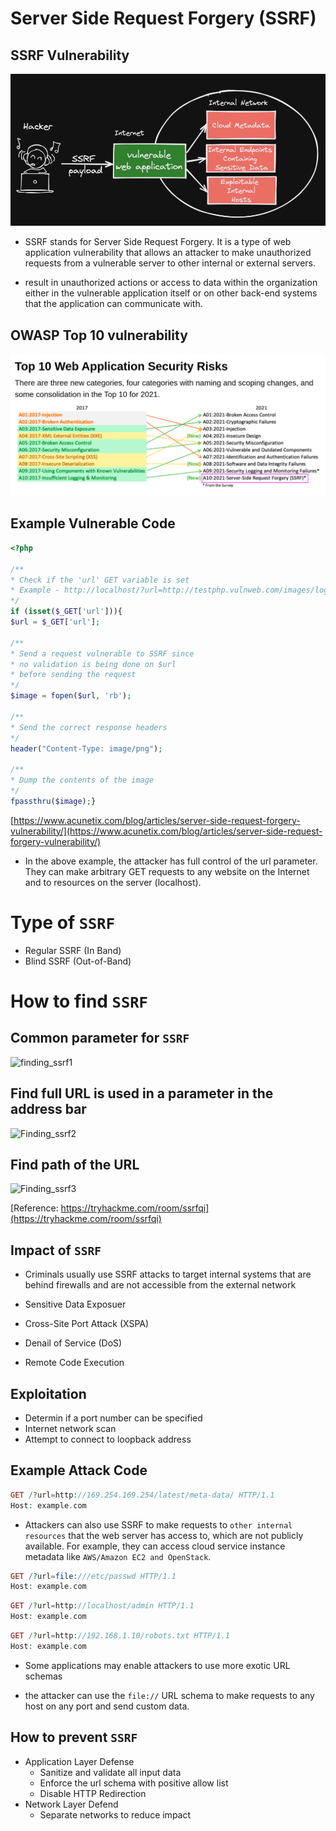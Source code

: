 # Server Side Request Forgery (SSRF)

## SSRF Vulnerability

![SSRF](../photo/ssrf1.png)

- SSRF stands for Server Side Request Forgery. It is a type of web application vulnerability that allows an attacker to make unauthorized requests from a vulnerable server to other internal or external servers.


- result in unauthorized actions or access to data within the organization either in the vulnerable application itself or on other back-end systems that the application can communicate with.

## OWASP Top 10 vulnerability 
![Top-10](../photo/ssrf2.png)


## Example Vulnerable Code

```php
<?php

/**
* Check if the 'url' GET variable is set
* Example - http://localhost/?url=http://testphp.vulnweb.com/images/logo.gif
*/
if (isset($_GET['url'])){
$url = $_GET['url'];

/**
* Send a request vulnerable to SSRF since
* no validation is being done on $url
* before sending the request
*/
$image = fopen($url, 'rb');

/**
* Send the correct response headers
*/
header("Content-Type: image/png");

/**
* Dump the contents of the image
*/
fpassthru($image);}
```
[https://www.acunetix.com/blog/articles/server-side-request-forgery-vulnerability/](https://www.acunetix.com/blog/articles/server-side-request-forgery-vulnerability/)

- In the above example, the attacker has full control of the url parameter. They can make arbitrary GET requests to any website on the Internet and to resources on the server (localhost).

# Type of `SSRF`

- Regular SSRF (In Band)
- Blind SSRF (Out-of-Band)

# How to find `SSRF`

## Common parameter for `SSRF`

![finding_ssrf1](../photo/ssrf3)

##  Find full URL is used in a parameter in the address bar

![Finding_ssrf2](../photo/ssrf4)

## Find path of the URL
![Finding_ssrf3](../photo/ssrf5)

[Reference: https://tryhackme.com/room/ssrfqi](https://tryhackme.com/room/ssrfqi)



## Impact of `SSRF`

- Criminals usually use SSRF attacks to target internal systems that are behind firewalls and are not accessible from the external network

- Sensitive Data Exposuer

- Cross-Site Port Attack (XSPA)

- Denail of Service (DoS)
- Remote Code Execution




## Exploitation

- Determin if a port number can be specified
- Internet network scan
- Attempt to connect to loopback address

## Example Attack Code

```php
GET /?url=http://169.254.169.254/latest/meta-data/ HTTP/1.1
Host: example.com
```
- Attackers can also use SSRF to make requests to `other internal resources` that the web server has access to, which are not publicly available. For example, they can access cloud service instance metadata like `AWS/Amazon EC2 and OpenStack`.

```php
GET /?url=file:///etc/passwd HTTP/1.1
Host: example.com
```

```php
GET /?url=http://localhost/admin HTTP/1.1
Host: example.com
```
```php
GET /?url=http://192.168.1.10/robots.txt HTTP/1.1
Host: example.com
```

- Some applications may enable attackers to use more exotic URL schemas

- the attacker can use the `file://` URL schema to make requests to any host on any port and send custom data.

## How to prevent `SSRF`

- Application Layer Defense
	- Sanitize and validate all input data
	- Enforce the url schema with positive allow list
	- Disable HTTP Redirection
- Network Layer Defend
	- Separate networks to reduce impact
	